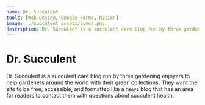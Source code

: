 ```yaml
---
name: Dr. Succulent
tools: [Web Design, Google Forms, Notion]
image: ../succulent_assets/cover.png
description: Dr. Succulent is a succulent care blog run by three gardening enjoyers to help gardeners around the world with their green collections.
---
```


# Dr. Succulent

Dr. Succulent is a succulent care blog run by three gardening enjoyers to help gardeners around the world with their green collections. They want the site to be free, accessible, and formatted like a news blog that has an area for readers to contact them with questions about succulent health.